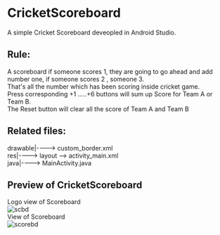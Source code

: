 # CricketScoreboard
A simple Cricket Scoreboard deveopled in Android Studio.
## Rule:
A scoreboard if someone scores 1, they are going to go ahead and add number one, if someone scores 2 , someone 3. <br />
That's all the number which has been scoring inside cricket game.<br />
Press corresponding +1 .....+6 buttons will sum up Score for Team A or Team B.<br />
The Reset button will clear all the score of Team A and Team B<br />

## Related files:
drawable|----> custom_border.xml<br />
res|----> layout --> activity_main.xml<br />
java|----> MainActivity.java <br />
## Preview of CricketScoreboard
Logo view of Scoreboard<br />
![scbd](https://user-images.githubusercontent.com/19303874/67638604-aff8de80-f8e6-11e9-92a0-a04930632922.PNG)<br />
View of Scoreboard<br />
![scorebd](https://user-images.githubusercontent.com/19303874/67638608-bb4c0a00-f8e6-11e9-8d9d-f8727b3a0a54.PNG)
